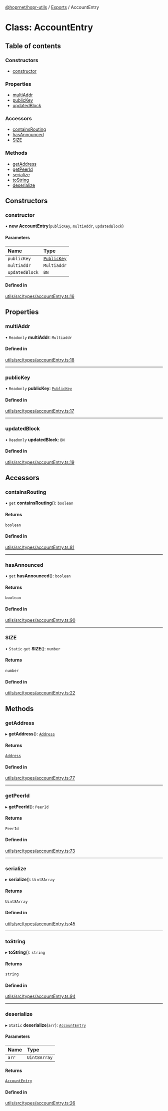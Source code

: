 [@hoprnet/hopr-utils](../README.md) / [Exports](../modules.md) / AccountEntry

# Class: AccountEntry

## Table of contents

### Constructors

- [constructor](AccountEntry.md#constructor)

### Properties

- [multiAddr](AccountEntry.md#multiaddr)
- [publicKey](AccountEntry.md#publickey)
- [updatedBlock](AccountEntry.md#updatedblock)

### Accessors

- [containsRouting](AccountEntry.md#containsrouting)
- [hasAnnounced](AccountEntry.md#hasannounced)
- [SIZE](AccountEntry.md#size)

### Methods

- [getAddress](AccountEntry.md#getaddress)
- [getPeerId](AccountEntry.md#getpeerid)
- [serialize](AccountEntry.md#serialize)
- [toString](AccountEntry.md#tostring)
- [deserialize](AccountEntry.md#deserialize)

## Constructors

### constructor

• **new AccountEntry**(`publicKey`, `multiAddr`, `updatedBlock`)

#### Parameters

| Name | Type |
| :------ | :------ |
| `publicKey` | [`PublicKey`](PublicKey.md) |
| `multiAddr` | `Multiaddr` |
| `updatedBlock` | `BN` |

#### Defined in

[utils/src/types/accountEntry.ts:16](https://github.com/hoprnet/hoprnet/blob/master/packages/utils/src/types/accountEntry.ts#L16)

## Properties

### multiAddr

• `Readonly` **multiAddr**: `Multiaddr`

#### Defined in

[utils/src/types/accountEntry.ts:18](https://github.com/hoprnet/hoprnet/blob/master/packages/utils/src/types/accountEntry.ts#L18)

___

### publicKey

• `Readonly` **publicKey**: [`PublicKey`](PublicKey.md)

#### Defined in

[utils/src/types/accountEntry.ts:17](https://github.com/hoprnet/hoprnet/blob/master/packages/utils/src/types/accountEntry.ts#L17)

___

### updatedBlock

• `Readonly` **updatedBlock**: `BN`

#### Defined in

[utils/src/types/accountEntry.ts:19](https://github.com/hoprnet/hoprnet/blob/master/packages/utils/src/types/accountEntry.ts#L19)

## Accessors

### containsRouting

• `get` **containsRouting**(): `boolean`

#### Returns

`boolean`

#### Defined in

[utils/src/types/accountEntry.ts:81](https://github.com/hoprnet/hoprnet/blob/master/packages/utils/src/types/accountEntry.ts#L81)

___

### hasAnnounced

• `get` **hasAnnounced**(): `boolean`

#### Returns

`boolean`

#### Defined in

[utils/src/types/accountEntry.ts:90](https://github.com/hoprnet/hoprnet/blob/master/packages/utils/src/types/accountEntry.ts#L90)

___

### SIZE

• `Static` `get` **SIZE**(): `number`

#### Returns

`number`

#### Defined in

[utils/src/types/accountEntry.ts:22](https://github.com/hoprnet/hoprnet/blob/master/packages/utils/src/types/accountEntry.ts#L22)

## Methods

### getAddress

▸ **getAddress**(): [`Address`](Address.md)

#### Returns

[`Address`](Address.md)

#### Defined in

[utils/src/types/accountEntry.ts:77](https://github.com/hoprnet/hoprnet/blob/master/packages/utils/src/types/accountEntry.ts#L77)

___

### getPeerId

▸ **getPeerId**(): `PeerId`

#### Returns

`PeerId`

#### Defined in

[utils/src/types/accountEntry.ts:73](https://github.com/hoprnet/hoprnet/blob/master/packages/utils/src/types/accountEntry.ts#L73)

___

### serialize

▸ **serialize**(): `Uint8Array`

#### Returns

`Uint8Array`

#### Defined in

[utils/src/types/accountEntry.ts:45](https://github.com/hoprnet/hoprnet/blob/master/packages/utils/src/types/accountEntry.ts#L45)

___

### toString

▸ **toString**(): `string`

#### Returns

`string`

#### Defined in

[utils/src/types/accountEntry.ts:94](https://github.com/hoprnet/hoprnet/blob/master/packages/utils/src/types/accountEntry.ts#L94)

___

### deserialize

▸ `Static` **deserialize**(`arr`): [`AccountEntry`](AccountEntry.md)

#### Parameters

| Name | Type |
| :------ | :------ |
| `arr` | `Uint8Array` |

#### Returns

[`AccountEntry`](AccountEntry.md)

#### Defined in

[utils/src/types/accountEntry.ts:26](https://github.com/hoprnet/hoprnet/blob/master/packages/utils/src/types/accountEntry.ts#L26)
